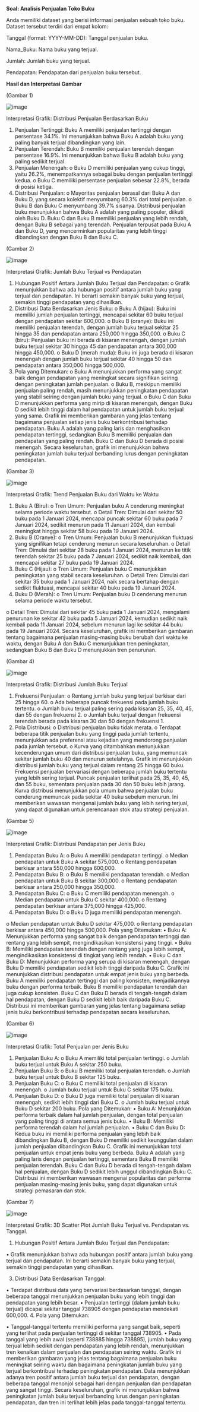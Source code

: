 **Soal: Analisis Penjualan Toko Buku**

Anda memiliki dataset yang berisi informasi penjualan sebuah toko buku. Dataset tersebut terdiri dari empat kolom:

Tanggal (format: YYYY-MM-DD): Tanggal penjualan buku.

Nama_Buku: Nama buku yang terjual.

Jumlah: Jumlah buku yang terjual.

Pendapatan: Pendapatan dari penjualan buku tersebut.

**Hasil dan Interpretasi Gambar**

(Gambar 1)

![image](https://github.com/YennyClaraManihuruk/UASPengkodeandanPemograman/assets/166583340/95a9375e-b69e-4d7a-a52f-f2ce1048a6b2)

Interpretasi Grafik: Distribusi Penjualan Berdasarkan Buku
1.	Penjualan Tertinggi: Buku A memiliki penjualan tertinggi dengan persentase 34.1%. Ini menunjukkan bahwa Buku A adalah buku yang paling banyak terjual dibandingkan yang lain.
2.	Penjualan Terendah: Buku B memiliki penjualan terendah dengan persentase 16.9%. Ini menunjukkan bahwa Buku B adalah buku yang paling sedikit terjual.
3.	Penjualan Menengah:
o	Buku D memiliki penjualan yang cukup tinggi, yaitu 26.2%, menempatkannya sebagai buku dengan penjualan tertinggi kedua.
o	Buku C memiliki persentase penjualan sebesar 22.8%, berada di posisi ketiga.
4.	Distribusi Penjualan:
o	Mayoritas penjualan berasal dari Buku A dan Buku D, yang secara kolektif menyumbang 60.3% dari total penjualan.
o	Buku B dan Buku C menyumbang 39.7% sisanya.
      Distribusi penjualan buku menunjukkan bahwa Buku A adalah yang paling populer, diikuti oleh Buku D. Buku C dan Buku B memiliki penjualan yang lebih rendah, dengan Buku B sebagai yang terendah. Penjualan terpusat pada Buku A dan Buku D, yang mencerminkan popularitas yang lebih tinggi dibandingkan dengan Buku B dan Buku C.
 
(Gambar 2)

![image](https://github.com/YennyClaraManihuruk/UASPengkodeandanPemograman/assets/166583340/498b864c-6073-4cc5-a4cf-00eaf011c330)

Interpretasi Grafik: Jumlah Buku Terjual vs Pendapatan
1.	Hubungan Positif Antara Jumlah Buku Terjual dan Pendapatan:
o	Grafik menunjukkan bahwa ada hubungan positif antara jumlah buku yang terjual dan pendapatan. Ini berarti semakin banyak buku yang terjual, semakin tinggi pendapatan yang dihasilkan.
2.	Distribusi Data Berdasarkan Jenis Buku:
o	Buku A (hijau): Buku ini memiliki jumlah penjualan tertinggi, mencapai sekitar 60 buku terjual dengan pendapatan sekitar 600,000.
o	Buku B (oranye): Buku ini memiliki penjualan terendah, dengan jumlah buku terjual sekitar 25 hingga 35 dan pendapatan antara 250,000 hingga 350,000.
o	Buku C (biru): Penjualan buku ini berada di kisaran menengah, dengan jumlah buku terjual sekitar 30 hingga 45 dan pendapatan antara 300,000 hingga 450,000.
o	Buku D (merah muda): Buku ini juga berada di kisaran menengah dengan jumlah buku terjual sekitar 40 hingga 50 dan pendapatan antara 350,000 hingga 500,000.
3.	Pola yang Ditemukan:
o	Buku A menunjukkan performa yang sangat baik dengan pendapatan yang meningkat secara signifikan seiring dengan peningkatan jumlah penjualan.
o	Buku B, meskipun memiliki penjualan paling rendah, masih menunjukkan peningkatan pendapatan yang stabil seiring dengan jumlah buku yang terjual.
o	Buku C dan Buku D menunjukkan performa yang mirip di kisaran menengah, dengan Buku D sedikit lebih tinggi dalam hal pendapatan untuk jumlah buku terjual yang sama.
    Grafik ini memberikan gambaran yang jelas tentang bagaimana penjualan setiap jenis buku berkontribusi terhadap pendapatan. Buku A adalah yang paling laris dan menghasilkan pendapatan tertinggi, sedangkan Buku B memiliki penjualan dan pendapatan yang paling rendah. Buku C dan Buku D berada di posisi menengah. Secara keseluruhan, grafik ini menunjukkan bahwa peningkatan jumlah buku terjual berbanding lurus dengan peningkatan pendapatan.

(Gambar 3)

![image](https://github.com/YennyClaraManihuruk/UASPengkodeandanPemograman/assets/166583340/47644c57-c2eb-4f5b-89ef-f9ac2335c875)

Interpretasi Grafik: Trend Penjualan Buku dari Waktu ke Waktu
1.	Buku A (Biru):
o	Tren Umum: Penjualan buku A cenderung meningkat selama periode waktu tersebut.
o	Detail Tren: Dimulai dari sekitar 50 buku pada 1 Januari 2024, mencapai puncak sekitar 60 buku pada 7 Januari 2024, sedikit menurun pada 11 Januari 2024, dan kembali meningkat hingga sekitar 58 buku pada 19 Januari 2024.
2.	Buku B (Oranye):
o	Tren Umum: Penjualan buku B menunjukkan fluktuasi yang signifikan tetapi cenderung menurun secara keseluruhan.
o	Detail Tren: Dimulai dari sekitar 28 buku pada 1 Januari 2024, menurun ke titik terendah sekitar 25 buku pada 7 Januari 2024, sedikit naik kembali, dan mencapai sekitar 27 buku pada 19 Januari 2024.
3.	Buku C (Hijau):
o	Tren Umum: Penjualan buku C menunjukkan peningkatan yang stabil secara keseluruhan.
o	Detail Tren: Dimulai dari sekitar 35 buku pada 1 Januari 2024, naik secara bertahap dengan sedikit fluktuasi, mencapai sekitar 40 buku pada 19 Januari 2024.
4.	Buku D (Merah):
o	Tren Umum: Penjualan buku D cenderung menurun selama periode waktu tersebut.
 
o	Detail Tren: Dimulai dari sekitar 45 buku pada 1 Januari 2024, mengalami penurunan ke sekitar 42 buku pada 5 Januari 2024, kemudian sedikit naik kembali pada 11 Januari 2024, sebelum menurun lagi ke sekitar 44 buku pada 19 Januari 2024.
    Secara keseluruhan, grafik ini memberikan gambaran tentang bagaimana penjualan masing-masing buku berubah dari waktu ke waktu, dengan Buku A dan Buku C menunjukkan tren peningkatan, sedangkan Buku B dan Buku D menunjukkan tren penurunan.

(Gambar 4)

![image](https://github.com/YennyClaraManihuruk/UASPengkodeandanPemograman/assets/166583340/670abace-de2a-4fdb-8b66-094c1b793ce7)

Interpretasi Grafik: Distribusi Jumlah Buku Terjual
1.	Frekuensi Penjualan:
o	Rentang jumlah buku yang terjual berkisar dari 25 hingga 60.
o	Ada beberapa puncak frekuensi pada jumlah buku tertentu.
o	Jumlah buku terjual paling sering pada kisaran 25, 35, 40, 45, dan 55 dengan frekuensi 2.
o	Jumlah buku terjual dengan frekuensi terendah berada pada kisaran 30 dan 50 dengan frekuensi 1.
2.	Pola Distribusi:
o	Distribusi penjualan buku tidak merata.
o	Terdapat beberapa titik penjualan buku yang tinggi pada jumlah tertentu, menunjukkan ada preferensi atau kejadian yang mendorong penjualan pada jumlah tersebut.
o	Kurva yang ditambahkan menunjukkan kecenderungan umum dari distribusi penjualan buku, yang memuncak sekitar jumlah buku 40 dan menurun setelahnya.
    Grafik ini menunjukkan distribusi jumlah buku yang terjual dalam rentang 25 hingga 60 buku. Frekuensi penjualan bervariasi dengan beberapa jumlah buku tertentu yang lebih sering terjual. Puncak penjualan terlihat pada 25, 35, 40, 45, dan 55 buku, sementara penjualan pada 30 dan 50 buku lebih jarang. Kurva distribusi menunjukkan pola umum bahwa penjualan buku cenderung memuncak pada sekitar 40 buku sebelum menurun. Ini memberikan wawasan mengenai jumlah buku yang lebih sering terjual, yang dapat digunakan untuk perencanaan stok atau strategi penjualan.

(Gambar 5)

![image](https://github.com/YennyClaraManihuruk/UASPengkodeandanPemograman/assets/166583340/91c4c336-e1fe-4135-a39e-c8a3639e6e97)

Interpretasi Grafik: Distribusi Pendapatan per Jenis Buku
1.	Pendapatan Buku A:
o	Buku A memiliki pendapatan tertinggi.
o	Median pendapatan untuk Buku A sekitar 575,000.
o	Rentang pendapatan berkisar antara 550,000 hingga 600,000.
2.	Pendapatan Buku B:
o	Buku B memiliki pendapatan terendah.
o	Median pendapatan untuk Buku B sekitar 300,000.
o	Rentang pendapatan berkisar antara 250,000 hingga 350,000.
3.	Pendapatan Buku C:
o	Buku C memiliki pendapatan menengah.
o	Median pendapatan untuk Buku C sekitar 400,000.
o	Rentang pendapatan berkisar antara 375,000 hingga 425,000.
4.	Pendapatan Buku D:
o	Buku D juga memiliki pendapatan menengah.
 
o	Median pendapatan untuk Buku D sekitar 475,000.
o	Rentang pendapatan berkisar antara 450,000 hingga 500,000.
Pola yang Ditemukan:
•	Buku A: Menunjukkan performa yang sangat baik dengan pendapatan tertinggi dan rentang yang lebih sempit, mengindikasikan konsistensi yang tinggi.
•	Buku B: Memiliki pendapatan terendah dengan rentang yang juga lebih sempit, mengindikasikan konsistensi di tingkat yang lebih rendah.
•	Buku C dan Buku D: Menunjukkan performa yang serupa di kisaran menengah, dengan Buku D memiliki pendapatan sedikit lebih tinggi daripada Buku C.
    Grafik ini menunjukkan distribusi pendapatan untuk empat jenis buku yang berbeda. Buku A memiliki pendapatan tertinggi dan paling konsisten, menjadikannya buku dengan performa terbaik. Buku B memiliki pendapatan terendah dan juga cukup konsisten. Buku C dan Buku D berada di tengah-tengah dalam hal pendapatan, dengan Buku D sedikit lebih baik daripada Buku C. Distribusi ini memberikan gambaran yang jelas tentang bagaimana setiap jenis buku berkontribusi terhadap pendapatan secara keseluruhan.

(Gambar 6)

![image](https://github.com/YennyClaraManihuruk/UASPengkodeandanPemograman/assets/166583340/4e1ac16b-d69d-4a6b-b9e7-23fea1f9950c)

Interpretasi Grafik: Total Penjualan per Jenis Buku
1.	Penjualan Buku A:
o	Buku A memiliki total penjualan tertinggi.
o	Jumlah buku terjual untuk Buku A sekitar 250 buku.
2.	Penjualan Buku B:
o	Buku B memiliki total penjualan terendah.
o	Jumlah buku terjual untuk Buku B sekitar 125 buku.
3.	Penjualan Buku C:
o	Buku C memiliki total penjualan di kisaran menengah.
o	Jumlah buku terjual untuk Buku C sekitar 175 buku.
4.	Penjualan Buku D:
o	Buku D juga memiliki total penjualan di kisaran menengah, sedikit lebih tinggi dari Buku C.
o	Jumlah buku terjual untuk Buku D sekitar 200 buku.
Pola yang Ditemukan:
•	Buku A: Menunjukkan performa terbaik dalam hal jumlah penjualan, dengan total penjualan yang paling tinggi di antara semua jenis buku.
•	Buku B: Memiliki performa terendah dalam hal jumlah penjualan.
•	Buku C dan Buku D: Kedua buku ini memiliki performa penjualan yang lebih baik dibandingkan Buku B, dengan Buku D memiliki sedikit keunggulan dalam jumlah penjualan dibandingkan Buku C.
    Grafik ini menunjukkan total penjualan untuk empat jenis buku yang berbeda. Buku A adalah yang paling laris dengan penjualan tertinggi, sementara Buku B memiliki penjualan terendah. Buku C dan Buku D berada di tengah-tengah dalam hal penjualan, dengan Buku D sedikit lebih unggul dibandingkan Buku C. Distribusi ini memberikan wawasan mengenai popularitas dan performa penjualan masing-masing jenis buku, yang dapat digunakan untuk strategi pemasaran dan stok.

(Gambar 7)

![image](https://github.com/YennyClaraManihuruk/UASPengkodeandanPemograman/assets/166583340/cf7fab2a-9824-4a00-b92a-4106d62fa8f4)

Interpretasi Grafik: 3D Scatter Plot Jumlah Buku Terjual vs. Pendapatan vs. Tanggal.
1.	Hubungan Positif Antara Jumlah Buku Terjual dan Pendapatan:
   
•	Grafik menunjukkan bahwa ada hubungan positif antara jumlah buku yang terjual dan pendapatan. Ini berarti semakin banyak buku yang terjual, semakin tinggi pendapatan yang dihasilkan.

3.	Distribusi Data Berdasarkan Tanggal:
   
•	Terdapat distribusi data yang bervariasi berdasarkan tanggal, dengan beberapa tanggal menunjukkan penjualan buku yang lebih tinggi dan pendapatan yang lebih besar.
•	Penjualan tertinggi (dalam jumlah buku terjual) dicapai sekitar tanggal 738905 dengan pendapatan mendekati 600,000.
4.	Pola yang Ditemukan:

•	Tanggal-tanggal tertentu memiliki performa yang sangat baik, seperti yang terlihat pada penjualan tertinggi di sekitar tanggal 738905.
•	Pada tanggal yang lebih awal (seperti 738885 hingga 738895), jumlah buku yang terjual lebih sedikit dengan pendapatan yang lebih rendah, menunjukkan tren kenaikan dalam penjualan dan pendapatan seiring waktu.
    Grafik ini memberikan gambaran yang jelas tentang bagaimana penjualan buku meningkat seiring waktu dan bagaimana peningkatan jumlah buku yang terjual berkontribusi terhadap peningkatan pendapatan. Data menunjukkan adanya tren positif antara jumlah buku terjual dan pendapatan, dengan beberapa tanggal menonjol sebagai hari dengan penjualan dan pendapatan yang sangat tinggi. Secara keseluruhan, grafik ini menunjukkan bahwa peningkatan jumlah buku terjual berbanding lurus dengan peningkatan pendapatan, dan tren ini terlihat lebih jelas pada tanggal-tanggal tertentu.
